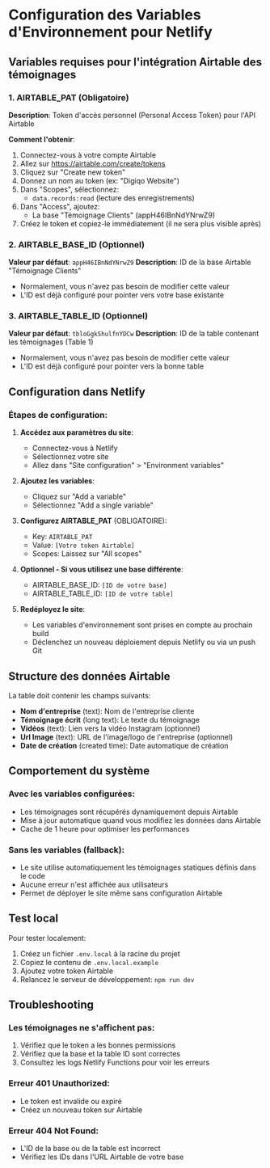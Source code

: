 # Configuration des Variables d'Environnement pour Netlify

## Variables requises pour l'intégration Airtable des témoignages

### 1. AIRTABLE_PAT (Obligatoire)
**Description**: Token d'accès personnel (Personal Access Token) pour l'API Airtable

**Comment l'obtenir**:
1. Connectez-vous à votre compte Airtable
2. Allez sur https://airtable.com/create/tokens
3. Cliquez sur "Create new token"
4. Donnez un nom au token (ex: "Digiqo Website")
5. Dans "Scopes", sélectionnez:
   - `data.records:read` (lecture des enregistrements)
6. Dans "Access", ajoutez:
   - La base "Témoignage Clients" (appH46IBnNdYNrwZ9)
7. Créez le token et copiez-le immédiatement (il ne sera plus visible après)

### 2. AIRTABLE_BASE_ID (Optionnel)
**Valeur par défaut**: `appH46IBnNdYNrwZ9`
**Description**: ID de la base Airtable "Témoignage Clients"
- Normalement, vous n'avez pas besoin de modifier cette valeur
- L'ID est déjà configuré pour pointer vers votre base existante

### 3. AIRTABLE_TABLE_ID (Optionnel)
**Valeur par défaut**: `tbloGgkShulfnYDCw`
**Description**: ID de la table contenant les témoignages (Table 1)
- Normalement, vous n'avez pas besoin de modifier cette valeur
- L'ID est déjà configuré pour pointer vers la bonne table

## Configuration dans Netlify

### Étapes de configuration:

1. **Accédez aux paramètres du site**:
   - Connectez-vous à Netlify
   - Sélectionnez votre site
   - Allez dans "Site configuration" > "Environment variables"

2. **Ajoutez les variables**:
   - Cliquez sur "Add a variable"
   - Sélectionnez "Add a single variable"
   
3. **Configurez AIRTABLE_PAT** (OBLIGATOIRE):
   - Key: `AIRTABLE_PAT`
   - Value: `[Votre token Airtable]`
   - Scopes: Laissez sur "All scopes"
   
4. **Optionnel - Si vous utilisez une base différente**:
   - AIRTABLE_BASE_ID: `[ID de votre base]`
   - AIRTABLE_TABLE_ID: `[ID de votre table]`

5. **Redéployez le site**:
   - Les variables d'environnement sont prises en compte au prochain build
   - Déclenchez un nouveau déploiement depuis Netlify ou via un push Git

## Structure des données Airtable

La table doit contenir les champs suivants:
- **Nom d'entreprise** (text): Nom de l'entreprise cliente
- **Témoignage écrit** (long text): Le texte du témoignage
- **Vidéos** (text): Lien vers la vidéo Instagram (optionnel)
- **Url Image** (text): URL de l'image/logo de l'entreprise (optionnel)
- **Date de création** (created time): Date automatique de création

## Comportement du système

### Avec les variables configurées:
- Les témoignages sont récupérés dynamiquement depuis Airtable
- Mise à jour automatique quand vous modifiez les données dans Airtable
- Cache de 1 heure pour optimiser les performances

### Sans les variables (fallback):
- Le site utilise automatiquement les témoignages statiques définis dans le code
- Aucune erreur n'est affichée aux utilisateurs
- Permet de déployer le site même sans configuration Airtable

## Test local

Pour tester localement:
1. Créez un fichier `.env.local` à la racine du projet
2. Copiez le contenu de `.env.local.example`
3. Ajoutez votre token Airtable
4. Relancez le serveur de développement: `npm run dev`

## Troubleshooting

### Les témoignages ne s'affichent pas:
1. Vérifiez que le token a les bonnes permissions
2. Vérifiez que la base et la table ID sont correctes
3. Consultez les logs Netlify Functions pour voir les erreurs

### Erreur 401 Unauthorized:
- Le token est invalide ou expiré
- Créez un nouveau token sur Airtable

### Erreur 404 Not Found:
- L'ID de la base ou de la table est incorrect
- Vérifiez les IDs dans l'URL Airtable de votre base